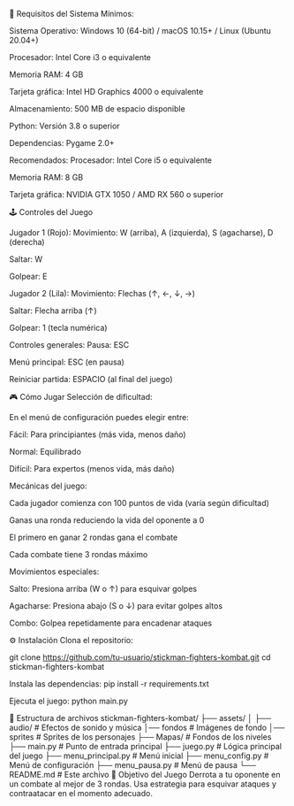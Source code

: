 📌 Requisitos del Sistema Mínimos:

Sistema Operativo: Windows 10 (64-bit) / macOS 10.15+ / Linux (Ubuntu 20.04+)

Procesador: Intel Core i3 o equivalente

Memoria RAM: 4 GB

Tarjeta gráfica: Intel HD Graphics 4000 o equivalente

Almacenamiento: 500 MB de espacio disponible

Python: Versión 3.8 o superior

Dependencias: Pygame 2.0+

Recomendados:
Procesador: Intel Core i5 o equivalente

Memoria RAM: 8 GB

Tarjeta gráfica: NVIDIA GTX 1050 / AMD RX 560 o superior

🕹️ Controles del Juego

Jugador 1 (Rojo):
Movimiento: W (arriba), A (izquierda), S (agacharse), D (derecha)

Saltar: W

Golpear: E

Jugador 2 (Lila):
Movimiento: Flechas (↑, ←, ↓, →)

Saltar: Flecha arriba (↑)

Golpear: 1 (tecla numérica)

Controles generales:
Pausa: ESC

Menú principal: ESC (en pausa)

Reiniciar partida: ESPACIO (al final del juego)

🎮 Cómo Jugar
Selección de dificultad:

En el menú de configuración puedes elegir entre:

Fácil: Para principiantes (más vida, menos daño)

Normal: Equilibrado

Difícil: Para expertos (menos vida, más daño)

Mecánicas del juego:

Cada jugador comienza con 100 puntos de vida (varía según dificultad)

Ganas una ronda reduciendo la vida del oponente a 0

El primero en ganar 2 rondas gana el combate

Cada combate tiene 3 rondas máximo

Movimientos especiales:

Salto: Presiona arriba (W o ↑) para esquivar golpes

Agacharse: Presiona abajo (S o ↓) para evitar golpes altos

Combo: Golpea repetidamente para encadenar ataques

⚙️ Instalación
Clona el repositorio:

git clone https://github.com/tu-usuario/stickman-fighters-kombat.git
cd stickman-fighters-kombat

Instala las dependencias:
pip install -r requirements.txt

Ejecuta el juego:
python main.py


📂 Estructura de archivos
stickman-fighters-kombat/
├── assets/
│   ├── audio/       # Efectos de sonido y música
│── fondos      # Imágenes de fondo
│── sprites     # Sprites de los personajes
├── Mapas/           # Fondos de los niveles
├── main.py          # Punto de entrada principal
├── juego.py         # Lógica principal del juego
├── menu_principal.py # Menú inicial
├── menu_config.py   # Menú de configuración
├── menu_pausa.py    # Menú de pausa
└── README.md        # Este archivo
🎯 Objetivo del Juego
Derrota a tu oponente en un combate al mejor de 3 rondas. Usa estrategia para esquivar ataques y contraatacar en el momento adecuado.
